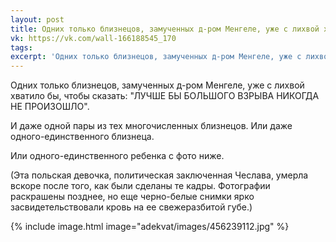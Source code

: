 ```yaml
---
layout: post
title: Одних только близнецов, замученных д-ром Менгеле, уже с лихвой хватило бы, чтобы сказать...
vk: https://vk.com/wall-166188545_170
tags: 
excerpt: 'Одних только близнецов, замученных д-ром Менгеле, уже с лихвой хватило бы, чтобы сказать: "ЛУЧШЕ БЫ БОЛЬШОГО ВЗРЫВА НИКОГДА НЕ ПРОИЗОШЛО".'
---
```

Одних только близнецов, замученных д-ром Менгеле, уже с лихвой хватило бы, чтобы сказать: "ЛУЧШЕ БЫ БОЛЬШОГО ВЗРЫВА НИКОГДА НЕ ПРОИЗОШЛО".

И даже одной пары из тех многочисленных близнецов. Или даже одного-единственного близнеца.

Или одного-единственного ребенка с фото ниже.

(Эта польская девочка, политическая заключенная Чеслава, умерла вскоре после того, как были сделаны те кадры. Фотографии раскрашены позднее, но еще черно-белые снимки ярко засвидетельствовали кровь на ее свежеразбитой губе.)

{% include image.html image="adekvat/images/456239112.jpg" %}
